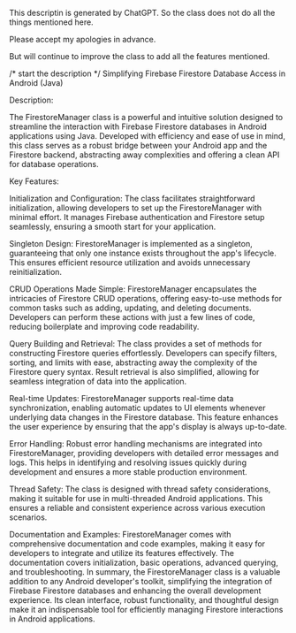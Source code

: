 This descriptin is generated by ChatGPT. So the class does not do all the things mentioned here. 

Please accept my apologies in advance. 

But will continue to improve the class to add all the features mentioned.

/* start the description */
Simplifying Firebase Firestore Database Access in Android (Java)

Description:

The FirestoreManager class is a powerful and intuitive solution designed to streamline the interaction with Firebase Firestore databases in Android applications using Java. Developed with efficiency and ease of use in mind, this class serves as a robust bridge between your Android app and the Firestore backend, abstracting away complexities and offering a clean API for database operations.

Key Features:

Initialization and Configuration:
The class facilitates straightforward initialization, allowing developers to set up the FirestoreManager with minimal effort. It manages Firebase authentication and Firestore setup seamlessly, ensuring a smooth start for your application.

Singleton Design:
FirestoreManager is implemented as a singleton, guaranteeing that only one instance exists throughout the app's lifecycle. This ensures efficient resource utilization and avoids unnecessary reinitialization.

CRUD Operations Made Simple:
FirestoreManager encapsulates the intricacies of Firestore CRUD operations, offering easy-to-use methods for common tasks such as adding, updating, and deleting documents. Developers can perform these actions with just a few lines of code, reducing boilerplate and improving code readability.

Query Building and Retrieval:
The class provides a set of methods for constructing Firestore queries effortlessly. Developers can specify filters, sorting, and limits with ease, abstracting away the complexity of the Firestore query syntax. Result retrieval is also simplified, allowing for seamless integration of data into the application.

Real-time Updates:
FirestoreManager supports real-time data synchronization, enabling automatic updates to UI elements whenever underlying data changes in the Firestore database. This feature enhances the user experience by ensuring that the app's display is always up-to-date.

Error Handling:
Robust error handling mechanisms are integrated into FirestoreManager, providing developers with detailed error messages and logs. This helps in identifying and resolving issues quickly during development and ensures a more stable production environment.

Thread Safety:
The class is designed with thread safety considerations, making it suitable for use in multi-threaded Android applications. This ensures a reliable and consistent experience across various execution scenarios.

Documentation and Examples:
FirestoreManager comes with comprehensive documentation and code examples, making it easy for developers to integrate and utilize its features effectively. The documentation covers initialization, basic operations, advanced querying, and troubleshooting.
In summary, the FirestoreManager class is a valuable addition to any Android developer's toolkit, simplifying the integration of Firebase Firestore databases and enhancing the overall development experience. Its clean interface, robust functionality, and thoughtful design make it an indispensable tool for efficiently managing Firestore interactions in Android applications.



